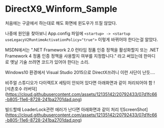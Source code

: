 # DirectX9_Winform_Sample

처음에는 구글에서 하는대로 해도 화면에 윈도우가 뜨질 않았다.

나중에 원인을 찾아보니 App.config 파일에 `<startup> -> <startup useLegacyV2RuntimeActivationPolicy="true">` 이렇게 
바뀌어야 한다는걸 알았다.

MSDN에서는 ".NET Framework 2.0 런타임 정품 인증 정책을 활성화할지 또는 .NET Framework 4 정품 인증 정책을 사용할지 여부를 지정합니다."
라고 써있는데 한마디로 옛날 기술 쓰려면 코드가 있어야 한다는 소리.

Windows10 환경에서 Visual Studio 2015으로 DirectX쓰려니 이런 사단이 난듯....

비주얼 스튜디오가 다이렉트X 세팅이 안되어 있다면 아래화면과 같이 처리되어야 함
![석촌호수 러버덕] (https://cloud.githubusercontent.com/assets/12135142/20792433/07d1fc66-b805-11e6-8728-241ba2701dad.png)

빌드할때 LoaderLock관련 에러가 난다면 아래화면과 같이 처리
![ScreenShot] (https://cloud.githubusercontent.com/assets/12135142/20792433/07d1fc66-b805-11e6-8728-241ba2701dad.png)
